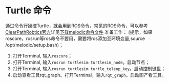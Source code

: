# Turtle 命令
  通过命令行操控Turtle，就会用到ROS命令，常见的ROS命令，可以参考[ClearPathRobtics官方](https://clearpathrobotics.com/ros-robot-operating-system-cheat-sheet/)详见[下载melodic命令文件]()
  准备工作：
  (提示，如果roscore，rosrun等ros命令不要用，需要将ros添加至环境变量,source /opt/melodic/setup.bash)；
  1. 打开Terminal, 输入```roscore```；
  2. 打开Terminal, 输入```rosrun turtlesim turtlesim_node```。启动节点；
  3. 打开Terminal, 输入```rosrun turtlesim turtle_teleop_key```。启动控制键盘；
  4. 启动查看工具rqt_graph。打开Terminal，输入```rqt_graph```。启动图产看工具。


